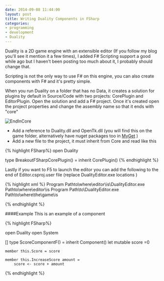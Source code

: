 ```yaml
---
date: 2014-09-08 11:44:00
layout: post
title: Writing Duality Components in FSharp
categories:
- programming 
- development
- Duality
---
```



Duality is a 2D game engine with an extensible editor (If you follow my blog you'll see it mention it a few times), I added F# Scripting support a good while ago but I haven't been posting too much about it, I probably should change that. 

Scripting is not the only way to use F# on this engine, you can also create components with F# and it's pretty simple.

When you run Duality on a folder that has no Data, it creates a solution for plugins by default in Source/Code with two projects: CorePlugin and EditorPlugin. Open the solution and add a F# project. Once it's created open the project properties and change the assembly name so that it ends with "core"

![EndInCore](http://i.imgur.com/ygczgM7.png)

* Add a reference to Duality.dll and OpenTk.dll (you will find this on the game folder, alternatively have nuget packages too in [MyGet](https://www.myget.org/F/6416d9912a7c4d46bc983870fb440d25/) )
* Add a new file to the project, it must inherit from Core and read like this 

{% highlight FSharp%}
open Duality

type BreakoutFSharpCorePlugin() = 
    inherit CorePlugin()
{% endhighlight %}

Lastly if you want to F5 to launch the editor you can add the following to the end of Editor.csproj.user file (replace DualityEditor.exe locations )

{% highlight xml %}
  </PropertyGroup>
  <PropertyGroup Condition="'$(Configuration)|$(Platform)' == 'Debug|AnyCPU'">
    <StartAction>Program</StartAction>
    <StartProgram>Pathto\where\editor\is\DualityEditor.exe</StartProgram>
    <StartWorkingDirectory>Pathto\where\editor\is</StartWorkingDirectory>
  </PropertyGroup>
<PropertyGroup Condition="'$(Configuration)|$(Platform)' == 'Release|AnyCPU'">
    <StartAction>Program</StartAction>
    <StartProgram>Path\to\DualityEditor.exe</StartProgram>
    <StartWorkingDirectory>Path\to\where\the\game\is</StartWorkingDirectory>
  </PropertyGroup>

{% endhighlight %}

####Example
This is an example of a component

{% highlight FSharp%}

open Duality
open System

[<Serializable>]
type ScoreComponentF() = 
    inherit Component()
    let mutable score =0

    member this.Score = score
    
    member this.IncreaseScore amount =
        score <- score + amount  


{% endhighlight %}
